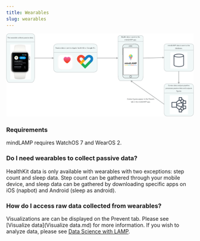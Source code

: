 ```yaml
---
title: Wearables
slug: wearables
---
```


![](assets/wearables.png)

### Requirements

mindLAMP requires WatchOS 7 and WearOS 2.

### Do I need wearables to collect passive data?

HealthKit data is only available with wearables with two exceptions: step count and sleep data. Step count can be gathered through your mobile device, and sleep data can be gathered by downloading specific apps on iOS (napbot) and Android (sleep as android). 

### How do I access raw data collected from wearables?

Visualizations are can be displayed on the Prevent tab. Please see [Visualize data](Visualize data.md) for more information. If you wish to analyze data, please see [Data Science with LAMP](https://www.notion.so/5420896d7b034afa8326f28e6bd24000).
